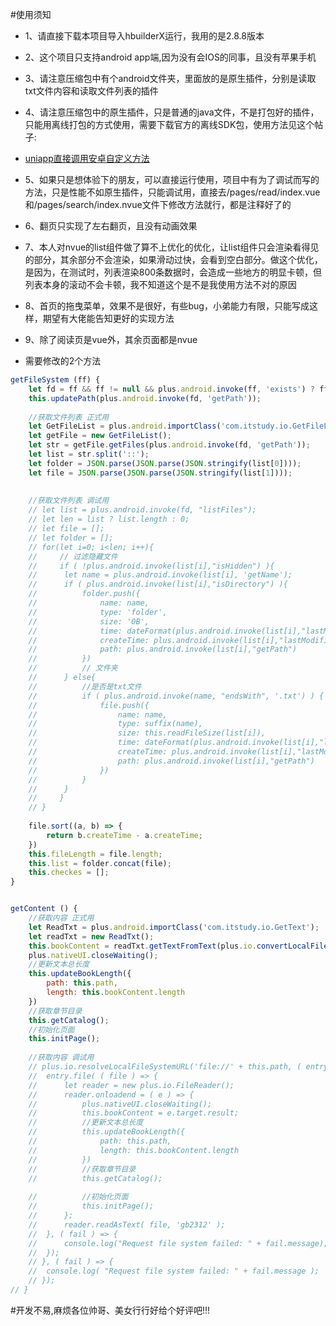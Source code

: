#使用须知

* 1、请直接下载本项目导入hbuilderX运行，我用的是2.8.8版本
* 2、这个项目只支持android app端,因为没有会IOS的同事，且没有苹果手机
* 3、请注意压缩包中有个android文件夹，里面放的是原生插件，分别是读取txt文件内容和读取文件列表的插件
* 4、请注意压缩包中的原生插件，只是普通的java文件，不是打包好的插件，只能用离线打包的方式使用，需要下载官方的离线SDK包，使用方法见这个帖子:
* [uniapp直接调用安卓自定义方法](https://ask.dcloud.net.cn/article/36065)
* 5、如果只是想体验下的朋友，可以直接运行使用，项目中有为了调试而写的方法，只是性能不如原生插件，只能调试用，直接去/pages/read/index.vue和/pages/search/index.nvue文件下修改方法就行，都是注释好了的
* 6、翻页只实现了左右翻页，且没有动画效果
* 7、本人对nvue的list组件做了算不上优化的优化，让list组件只会渲染看得见的部分，其余部分不会渲染，如果滑动过快，会看到空白部分。做这个优化，是因为，在测试时，列表渲染800条数据时，会造成一些地方的明显卡顿，但列表本身的滚动不会卡顿，我不知道这个是不是我使用方法不对的原因
* 8、首页的拖曳菜单，效果不是很好，有些bug，小弟能力有限，只能写成这样，期望有大佬能告知更好的实现方法
* 9、除了阅读页是vue外，其余页面都是nvue


* 需要修改的2个方法
```javascript
getFileSystem (ff) {
	let fd = ff && ff != null && plus.android.invoke(ff, 'exists') ? ff : environment.getExternalStorageDirectory();
	this.updatePath(plus.android.invoke(fd, 'getPath'));
	
	//获取文件列表 正式用
	let GetFileList = plus.android.importClass('com.itstudy.io.GetFileList');
	let getFile = new GetFileList();
	let str = getFile.getFiles(plus.android.invoke(fd, 'getPath'));
	let list = str.split('::');
	let folder = JSON.parse(JSON.parse(JSON.stringify(list[0])));
	let file = JSON.parse(JSON.parse(JSON.stringify(list[1])));
	
	
	//获取文件列表 调试用
	// let list = plus.android.invoke(fd, "listFiles");
	// let len = list ? list.length : 0;
	// let file = [];
	// let folder = [];
	// for(let i=0; i<len; i++){
	//     // 过滤隐藏文件  
	//     if ( !plus.android.invoke(list[i],"isHidden") ){
	// 		let name = plus.android.invoke(list[i], 'getName');
	// 		if ( plus.android.invoke(list[i],"isDirectory") ){
	// 			folder.push({
	// 				name: name,
	// 				type: 'folder',
	// 				size: '0B',
	// 				time: dateFormat(plus.android.invoke(list[i],"lastModified")),
	// 				createTime: plus.android.invoke(list[i],"lastModified"),
	// 				path: plus.android.invoke(list[i],"getPath")
	// 			})
	// 		    // 文件夹
	// 		} else{
	// 			//是否是txt文件
	// 		    if ( plus.android.invoke(name, "endsWith", '.txt') ) {
	// 		    	file.push({
	// 					name: name,
	// 					type: suffix(name),
	// 					size: this.readFileSize(list[i]),
	// 					time: dateFormat(plus.android.invoke(list[i],"lastModified")),
	// 					createTime: plus.android.invoke(list[i],"lastModified"),
	// 					path: plus.android.invoke(list[i],"getPath")
	// 				})
	// 		    }
	// 		}  
	//     }
	// }
	
	file.sort((a, b) => {
		return b.createTime - a.createTime;
	})
	this.fileLength = file.length;
	this.list = folder.concat(file);
	this.checkes = [];
}

```

```javascript

getContent () {
	//获取内容 正式用
	let ReadTxt = plus.android.importClass('com.itstudy.io.GetText');
	let readTxt = new ReadTxt();
	this.bookContent = readTxt.getTextFromText(plus.io.convertLocalFileSystemURL(this.path));
	plus.nativeUI.closeWaiting();
	//更新文本总长度
	this.updateBookLength({
		path: this.path,
		length: this.bookContent.length
	})
	//获取章节目录
	this.getCatalog();
	//初始化页面
	this.initPage();
	
	//获取内容 调试用
	// plus.io.resolveLocalFileSystemURL('file://' + this.path, ( entry ) => {
	// 	entry.file( ( file ) => {
	// 		let reader = new plus.io.FileReader();
	// 		reader.onloadend = ( e ) => {
	// 			plus.nativeUI.closeWaiting();
	// 			this.bookContent = e.target.result;
	// 			//更新文本总长度
	// 			this.updateBookLength({
	// 				path: this.path,
	// 				length: this.bookContent.length
	// 			})
	// 			//获取章节目录
	// 			this.getCatalog();
				
	// 			//初始化页面
	// 			this.initPage();
	// 		};
	// 		reader.readAsText( file, 'gb2312' );
	// 	}, ( fail ) => {
	// 		console.log("Request file system failed: " + fail.message);
	// 	});
	// }, ( fail ) => {
	// 	console.log( "Request file system failed: " + fail.message );
	// });
// }
```

#开发不易,麻烦各位帅哥、美女行行好给个好评吧!!!